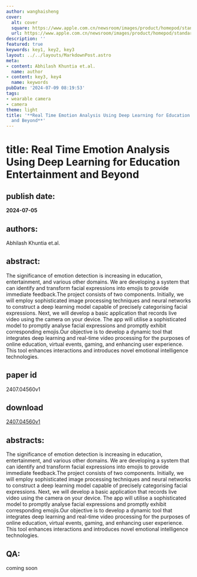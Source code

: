 ```yaml
---
author: wanghaisheng
cover:
  alt: cover
  square: https://www.apple.com.cn/newsroom/images/product/homepod/standard/Apple-HomePod-hero-230118_big.jpg.large_2x.jpg
  url: https://www.apple.com.cn/newsroom/images/product/homepod/standard/Apple-HomePod-hero-230118_big.jpg.large_2x.jpg
description: ''
featured: true
keywords: key1, key2, key3
layout: ../../layouts/MarkdownPost.astro
meta:
- content: Abhilash Khuntia et.al.
  name: author
- content: key3, key4
  name: keywords
pubDate: '2024-07-09 08:19:53'
tags:
- wearable camera
- camera
theme: light
title: '**Real Time Emotion Analysis Using Deep Learning for Education Entertainment
  and Beyond**'
---
```


# title: **Real Time Emotion Analysis Using Deep Learning for Education Entertainment and Beyond** 
## publish date: 
**2024-07-05** 
## authors: 
  Abhilash Khuntia et.al. 
## abstract: 
  The significance of emotion detection is increasing in education, entertainment, and various other domains. We are developing a system that can identify and transform facial expressions into emojis to provide immediate feedback.The project consists of two components. Initially, we will employ sophisticated image processing techniques and neural networks to construct a deep learning model capable of precisely categorising facial expressions. Next, we will develop a basic application that records live video using the camera on your device. The app will utilise a sophisticated model to promptly analyse facial expressions and promptly exhibit corresponding emojis.Our objective is to develop a dynamic tool that integrates deep learning and real-time video processing for the purposes of online education, virtual events, gaming, and enhancing user experience. This tool enhances interactions and introduces novel emotional intelligence technologies. 
## paper id
2407.04560v1
## download
[2407.04560v1](http://arxiv.org/abs/2407.04560v1)
## abstracts:
The significance of emotion detection is increasing in education, entertainment, and various other domains. We are developing a system that can identify and transform facial expressions into emojis to provide immediate feedback.The project consists of two components. Initially, we will employ sophisticated image processing techniques and neural networks to construct a deep learning model capable of precisely categorising facial expressions. Next, we will develop a basic application that records live video using the camera on your device. The app will utilise a sophisticated model to promptly analyse facial expressions and promptly exhibit corresponding emojis.Our objective is to develop a dynamic tool that integrates deep learning and real-time video processing for the purposes of online education, virtual events, gaming, and enhancing user experience. This tool enhances interactions and introduces novel emotional intelligence technologies.
## QA:
coming soon
